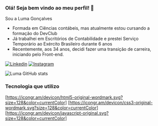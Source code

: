 ### Olá! Seja bem vindo ao meu perfil! 👋


Sou a Luma Gonçalves

- Formada em Ciências contábeis, mas atualmente estou cursando a formação do DevClub
- Já trabalhei em Escritórios de Contabilidade e prestei Serviço Temporário ao Exército Brasileiro durante 6 anos
- Recentemente, aos 34 anos, decidi fazer uma transição de carreira, iniciando pelo Front-end.

[![Linkedin](https://img.shields.io/badge/LinkedIn-0077B5?style=for-the-badge&logo=linkedin&logoColor=white)](https://www.linkedin.com/in/luma-gon%C3%A7alves-8b1b3935/)
[![Instagram](https://img.shields.io/badge/Instagram-E4405F?style=for-the-badge&logo=instagram&logoColor=white)](https://instagram.com/lumabrg)


![Luma GitHub stats](https://github-readme-stats.vercel.app/api?username=Luma-Goncalves&show_icons=true&theme=merko)

### Tecnologia que utilizo

[https://icongr.am/devicon/html5-original-wordmark.svg?size=128&color=currentColor]
[https://icongr.am/devicon/css3-original-wordmark.svg?size=128&color=currentColor]
[https://icongr.am/devicon/javascript-original.svg?size=128&color=currentColor]
  

